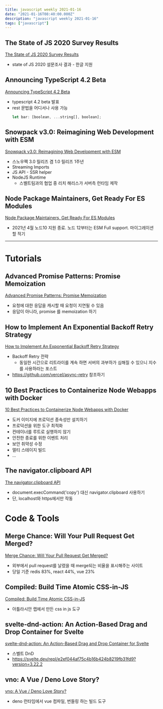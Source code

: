 ```yaml
---
title: javascript weekly 2021-01-16
date: "2021-01-16T08:40:00.000Z"
description: "javascript weekly 2021-01-16"
tags: ["javascript"]
---
```


## The State of JS 2020 Survey Results
<a href="https://2020.stateofjs.com/ko-KR/" target="_blank">The State of JS 2020 Survey Results</a>
- state of JS 2020 설문조사 결과 - 한글 지원


## Announcing TypeScript 4.2 Beta
<a href="https://devblogs.microsoft.com/typescript/announcing-typescript-4-2-beta/" target="_blank">Announcing TypeScript 4.2 Beta</a>
- typescript 4.2 beta 발표
- rest 문법을 어디서나 사용 가능
	```javascript
	let bar: [boolean, ...string[], boolean];
	```

## Snowpack v3.0: Reimagining Web Development with ESM
<a href="https://www.snowpack.dev/posts/2021-01-13-snowpack-3-0" target="_blank">Snowpack v3.0: Reimagining Web Development with ESM</a>
- 스노우팩 3.0 릴리즈 겸 1.0 릴리즈 1주년
- Streaming Imports
- JS API - SSR helper
- NodeJS Runtime
	- 스벨트팀과의 협업 중 리치 해리스가 서버측 런타임 제작

## Node Package Maintainers, Get Ready For ES Modules
<a href="https://blog.sindresorhus.com/get-ready-for-esm-aa53530b3f77" target="_blank">Node Package Maintainers, Get Ready For ES Modules</a>
- 2021년 4월 노드10 지원 종료. 노드 12부터는 ESM Full support. 마이그레이션 할 적기

<hr>

# Tutorials

## Advanced Promise Patterns: Promise Memoization
<a href="https://www.jonmellman.com/posts/promise-memoization" target="_blank">Advanced Promise Patterns: Promise Memoization</a>
- 요청에 대한 응답을 캐시할 때 요청이 지연될 수 있음
- 응답이 아니라, promise 를 memoization 하기

## How to Implement An Exponential Backoff Retry Strategy
<a href="https://advancedweb.hu/how-to-implement-an-exponential-backoff-retry-strategy-in-javascript/" target="_blank">How to Implement An Exponential Backoff Retry Strategy</a>
- Backoff Retry 전략
	- 동일한 시간으로 리트라이를 계속 하면 서버의 과부하가 심해질 수 있으니 지수를 사용하라는 포스트
- https://github.com/vercel/async-retry 참조하기

## 10 Best Practices to Containerize Node Webapps with Docker
<a href="https://snyk.io/blog/10-best-practices-to-containerize-nodejs-web-applications-with-docker/" target="_blank">10 Best Practices to Containerize Node Webapps with Docker</a>
- 도커 이미지에 프로덕션 종속성만 설치하기
- 프로덕션을 위한 도구 최적화
- 컨테이너를 루트로 실행하지 않기
- 안전한 종료를 위한 이벤트 처리
- 보안 취약성 수정
- 멀티 스테이지 빌드
- ...

## The navigator.clipboard API
<a href="https://davidwalsh.name/navigator-clipboard-api" target="_blank">The navigator.clipboard API</a>
- document.execCommand('copy') 대신 navigator.clipboard 사용하기
- 단, localhost와 https에서만 작동

# Code & Tools

## Merge Chance: Will Your Pull Request Get Merged?
<a href="https://merge-chance.info/" target="_blank">Merge Chance: Will Your Pull Request Get Merged?</a>
- 외부에서 pull request를 날렸을 때 merge되는 비율을 표시해주는 사이트
- 당일 기준 redis 83%, react 44%, vue 23%

## Compiled: Build Time Atomic CSS-in-JS
<a href="https://compiledcssinjs.com/" target="_blank">Compiled: Build Time Atomic CSS-in-JS</a>
- 아틀라시안 랩에서 만든 css in js 도구

## svelte-dnd-action: An Action-Based Drag and Drop Container for Svelte
<a href="https://github.com/isaacHagoel/svelte-dnd-action" target="_blank">svelte-dnd-action: An Action-Based Drag and Drop Container for Svelte</a>
- 스벨트 DnD
- https://svelte.dev/repl/e2ef044af75c4b16b424b8219fb31fd9?version=3.22.2

## vno: A Vue / Deno Love Story?
<a href="https://itnext.io/vno-a-vue-deno-love-story-a9dd4d130ac7" target="_blank">vno: A Vue / Deno Love Story?</a>
- deno 런타임에서 vue 컴파일, 번들링 하는 빌드 도구
